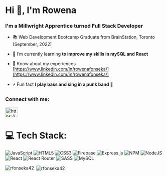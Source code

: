 <h1>Hi 👋, I'm Rowena</h1>
<h3>I'm a Millwright Apprentice turned Full Stack Developer</h3>

- 📚 Web Development Bootcamp Graduate from BrainStation, Toronto (September, 2022)

- 🌱 I’m currently learning **to improve my skills in mySQL and React**

- 📄 Know about my experiences [https://www.linkedin.com/in/rowenafonseka/](https://www.linkedin.com/in/rowenafonseka/)

- ⚡ Fun fact **I play bass and sing in a punk band 🎸**

<h3 align="left">Connect with me:</h3>
<p align="left">
<a href="https://www.linkedin.com/in/rowenafonseka" target="blank"><img align="center" src="https://raw.githubusercontent.com/rahuldkjain/github-profile-readme-generator/master/src/images/icons/Social/linked-in-alt.svg" alt="https://www.linkedin.com/in/rowenafonseka/" height="30" width="40" /></a>
</p>

# 💻 Tech Stack:
![JavaScript](https://img.shields.io/badge/javascript-%23323330.svg?style=for-the-badge&logo=javascript&logoColor=%23F7DF1E) ![HTML5](https://img.shields.io/badge/html5-%23E34F26.svg?style=for-the-badge&logo=html5&logoColor=white) ![CSS3](https://img.shields.io/badge/css3-%231572B6.svg?style=for-the-badge&logo=css3&logoColor=white) ![Firebase](https://img.shields.io/badge/firebase-%23039BE5.svg?style=for-the-badge&logo=firebase) ![Express.js](https://img.shields.io/badge/express.js-%23404d59.svg?style=for-the-badge&logo=express&logoColor=%2361DAFB) ![NPM](https://img.shields.io/badge/NPM-%23000000.svg?style=for-the-badge&logo=npm&logoColor=white) ![NodeJS](https://img.shields.io/badge/node.js-6DA55F?style=for-the-badge&logo=node.js&logoColor=white) ![React](https://img.shields.io/badge/react-%2320232a.svg?style=for-the-badge&logo=react&logoColor=%2361DAFB) ![React Router](https://img.shields.io/badge/React_Router-CA4245?style=for-the-badge&logo=react-router&logoColor=white) ![SASS](https://img.shields.io/badge/SASS-hotpink.svg?style=for-the-badge&logo=SASS&logoColor=white) ![MySQL](https://img.shields.io/badge/mysql-%2300f.svg?style=for-the-badge&logo=mysql&logoColor=white)

<p><img align="left" src="https://github-readme-stats.vercel.app/api/top-langs?username=rowenafonseka&show_icons=true&locale=en&layout=compact" alt="rfonseka42" /></p>

<p>&nbsp;<img align="center" src="https://github-readme-stats.vercel.app/api?username=rfonseka42&show_icons=true&locale=en" alt="rfonseka42" /></p>
